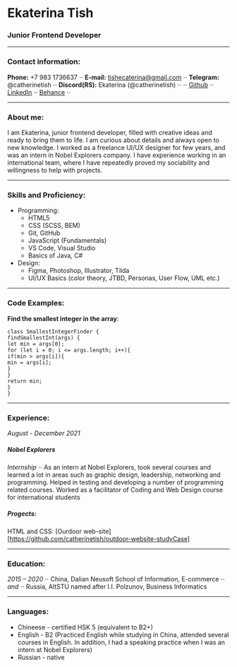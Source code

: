 # Ekaterina Tish
### Junior Frontend Developer
*********
### Contact information:
**Phone:** +7 983 1736637 ⋅⋅
**E-mail:** tishecaterina@gmail.com ⋅⋅
**Telegram:** @catherinetish ⋅⋅
**Discord(RS):** Ekaterina (@catherinetish) ⋅⋅
 ⋅⋅
[Github](https://github.com/catherinetish) ⋅⋅
[LinkedIn](https://www.linkedin.com/in/ekaterina-tish-976575223/) ⋅⋅
[Behance](https://www.behance.net/catherinetish) ⋅⋅
*********
### About me:
I am Ekaterina, junior frontend developer, filled with creative ideas and ready to bring them to life. I am curious about details and always open to new knowledge. I worked as a freelance UI/UX designer for few years, and was an intern in Nobel Explorers company. I have experience working in an international team, where I have repeatedly proved my sociability and willingness to help with projects.
*********
### Skills and Proficiency:
* Programming:
   + HTML5
   + CSS (SCSS, BEM)
   + Git, GitHub
   + JavaScript (Fundamentals)
   + VS Code, Visual Studio
   + Basics of Java, C#
* Design:
   + Figma, Photoshop, Illustrator, Tilda
   + UI/UX Basics (color theory, JTBD, Personas, User Flow, UML etc.)
*********
### Code Examples:
**Find the smallest integer in the array**:
```
class SmallestIntegerFinder {
findSmallestInt(args) {
let min = args[0];
for (let i = 0; i <= args.length; i++){
if(min > args[i]){
min = args[i];
}
}
return min;
}
}
```
*********
### Experience:
*August - December 2021*
##### Nobel Explorers
*Internship* ⋅⋅
As an intern at Nobel Explorers, took several courses and learned a lot in areas such as graphic design, leadership, networking and programming. Helped in testing and developing a number of programming related courses. Worked as a facilitator of Coding and Web Design course for international students
##### Progects:
HTML and CSS: [Ourdoor web-site][https://github.com/catherinetish/outdoor-website-studyCase]
*********
### Education:
*2015 – 2020* ⋅⋅
China, Dalian Neusoft School of Information, E-commerce ⋅⋅
*and* ⋅⋅
Russia, AltSTU named after I.I. Polzunov, Business Informatics

*********
### Languages:
* Chineese - certified HSK 5 (equivalent to B2+)
* English - B2 (Practiced English while studying in China, attended several courses in English. In addition, I had a speaking practice when I was an intern at Nobel Explorers)
* Russian - native